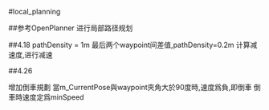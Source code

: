 #local_planning

##参考OpenPlanner 进行局部路径规划

##4.18 
pathDensity = 1m
最后两个waypoint间差值,pathDensity=0.2m
计算减速度,进行减速

##4.26

增加倒車規劃
當m_CurrentPose與waypoint夾角大於90度時,速度爲負,即倒車
倒車時速度定爲minSpeed

